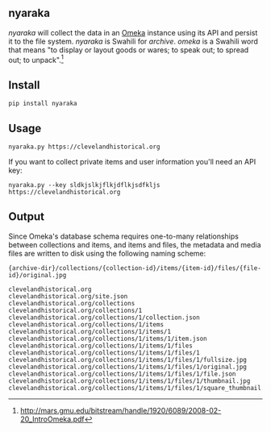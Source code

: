 ## nyaraka

*nyaraka* will collect the data in an [Omeka] instance using its API and persist it to the file system.  *nyaraka* is Swahili for *archive*.  *omeka* is a Swahili word that means "to display or layout goods or wares; to speak out; to spread out; to unpack".[^omeka]

## Install

    pip install nyaraka

## Usage

    nyaraka.py https://clevelandhistorical.org

If you want to collect private items and user information you'll need an API key:

    nyaraka.py --key sldkjslkjflkjdflkjsdfkljs https://clevelandhistorical.org

## Output

Since Omeka's database schema requires one-to-many relationships between collections and items, and items and files, the metadata and media files are written 
to disk using the following naming scheme:

    {archive-dir}/collections/{collection-id}/items/{item-id}/files/{file-id}/original.jpg

```
clevelandhistorical.org
clevelandhistorical.org/site.json
clevelandhistorical.org/collections
clevelandhistorical.org/collections/1
clevelandhistorical.org/collections/1/collection.json
clevelandhistorical.org/collections/1/items
clevelandhistorical.org/collections/1/items/1
clevelandhistorical.org/collections/1/items/1/item.json
clevelandhistorical.org/collections/1/items/1/files
clevelandhistorical.org/collections/1/items/1/files/1
clevelandhistorical.org/collections/1/items/1/files/1/fullsize.jpg
clevelandhistorical.org/collections/1/items/1/files/1/original.jpg
clevelandhistorical.org/collections/1/items/1/files/1/file.json
clevelandhistorical.org/collections/1/items/1/files/1/thumbnail.jpg
clevelandhistorical.org/collections/1/items/1/files/1/square_thumbnail.jpg
```

[^omeka]: http://mars.gmu.edu/bitstream/handle/1920/6089/2008-02-20_IntroOmeka.pdf

[application]: http://omeka.org/ 

[Omeka]: http://omeka.org/


